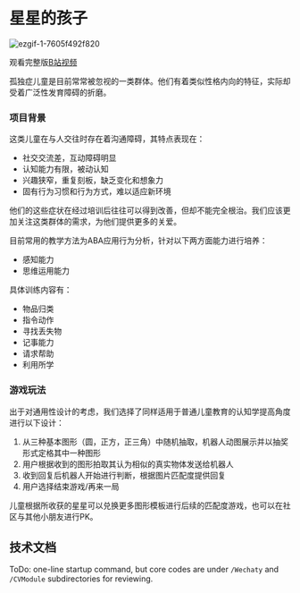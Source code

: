 # 星星的孩子

![ezgif-1-7605f492f820](https://user-images.githubusercontent.com/60060750/128638569-64e972c9-03f1-4cf9-a864-ada875d4d075.gif)

观看完整版[B站视频](https://www.bilibili.com/video/BV1hM4y157e3)

孤独症儿童是目前常常被忽视的一类群体。他们有着类似性格内向的特征，实际却受着广泛性发育障碍的折磨。

### 项目背景

这类儿童在与人交往时存在着沟通障碍，其特点表现在：

- 社交交流差，互动障碍明显
- 认知能力有限，被动认知
- 兴趣狭窄，重复刻板，缺乏变化和想象力
- 固有行为习惯和行为方式，难以适应新环境

他们的这些症状在经过培训后往往可以得到改善，但却不能完全根治。我们应该更加关注这类群体的需求，为他们提供更多的关爱。

目前常用的教学方法为ABA应用行为分析，针对以下两方面能力进行培养：

- 感知能力
- 思维运用能力

具体训练内容有：

- 物品归类
- 指令动作
- 寻找丢失物
- 记事能力
- 请求帮助
- 利用所学

### 游戏玩法

出于对通用性设计的考虑，我们选择了同样适用于普通儿童教育的认知学提高角度进行以下设计：

1. 从三种基本图形（圆，正方，正三角）中随机抽取，机器人动图展示并以抽奖形式定格其中一种图形
2. 用户根据收到的图形拍取其认为相似的真实物体发送给机器人
3. 收到回复后机器人开始进行判断，根据图片匹配度提供回复
4. 用户选择结束游戏/再来一局

儿童根据所收获的星星可以兑换更多图形模板进行后续的匹配度游戏，也可以在社区与其他小朋友进行PK。

## 技术文档

ToDo: one-line startup command, but core codes are under `/Wechaty` and `/CVModule` subdirectories for reviewing.
